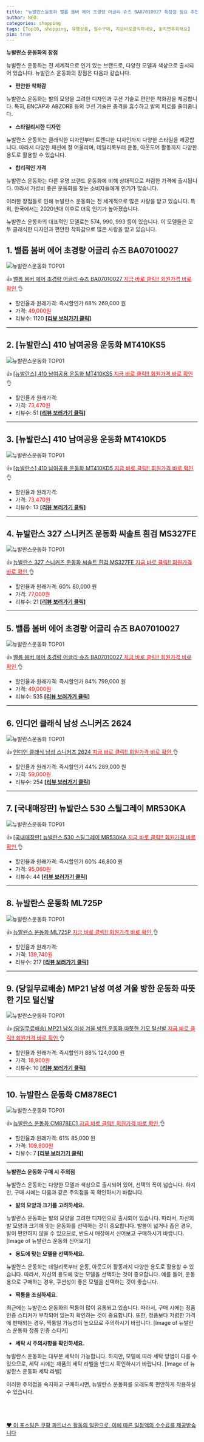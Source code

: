 ```yaml
---
title: "뉴발란스운동화 밸롭 봄버 에어 초경량 어글리 슈즈 BA07010027 특장점 필요 추천 제품 비교 최저 가격 비교 장점 구매 후기 구매평"
author: NEO.
categories: shopping
tags: [Top10, shopping, 유행상품, 필수구매, 지금바로클릭하세요, 놓치면후회해요]
pin: true
---
```

**뉴발란스 운동화의 장점**

뉴발란스 운동화는 전 세계적으로 인기 있는 브랜드로, 다양한 모델과 색상으로 출시되어 있습니다. 뉴발란스 운동화의 장점은 다음과 같습니다.

* **편안한 착화감**

뉴발란스 운동화는 발의 모양을 고려한 디자인과 쿠션 기술로 편안한 착화감을 제공합니다. 특히, ENCAP과 ABZORB 등의 쿠션 기술은 충격을 흡수하고 발의 피로를 줄여줍니다.

* **스타일리시한 디자인**

뉴발란스 운동화는 클래식한 디자인부터 트렌디한 디자인까지 다양한 스타일을 제공합니다. 따라서 다양한 패션에 잘 어울리며, 데일리룩부터 운동, 아웃도어 활동까지 다양한 용도로 활용할 수 있습니다.

* **합리적인 가격**

뉴발란스 운동화는 다른 유명 브랜드 운동화에 비해 상대적으로 저렴한 가격에 출시됩니다. 따라서 가성비 좋은 운동화를 찾는 소비자들에게 인기가 많습니다.

이러한 장점들로 인해 뉴발란스 운동화는 전 세계적으로 많은 사랑을 받고 있습니다. 특히, 한국에서는 2020년대 이후로 더욱 인기가 높아졌습니다.

뉴발란스 운동화의 대표적인 모델로는 574, 990, 993 등이 있습니다. 이 모델들은 모두 클래식한 디자인과 편안한 착화감으로 많은 사랑을 받고 있습니다.

   

## 1. 밸롭 봄버 에어 초경량 어글리 슈즈 BA07010027

![뉴발란스운동화 TOP01](https://thumbnail9.coupangcdn.com/thumbnails/remote/490x490ex/image/retail/images/2020/08/21/20/3/6e9319d0-4335-4ca0-a7b1-669d8b4e9409.jpg)


👍 [밸롭 봄버 에어 초경량 어글리 슈즈 BA07010027 <font color=red> 지금 바로 클릭!! 회원가격 바로 확인 </font> ](https://link.coupang.com/re/AFFSDP?lptag=AF3617701&subid=GithubCoopas&pageKey=1987806335&traceid=V0-153&itemId=3382110587&vendorItemId=71368762961) 👌 


- 할인율과 원래가격: 즉시할인가 68%  269,000   원
- 가격: <span style='color:red'>49,000원</span>
- 리뷰수: 1120  [**[리뷰 보러가기 클릭]**](https://link.coupang.com/re/AFFSDP?lptag=AF3617701&subid=GithubCoopas&pageKey=1987806335&traceid=V0-153&itemId=3382110587&vendorItemId=71368762961)

---


   

## 2. [뉴발란스] 410 남여공용 운동화 MT410KS5

![뉴발란스운동화 TOP01](https://thumbnail10.coupangcdn.com/thumbnails/remote/490x490ex/image/vendor_inventory/c9d9/80a1d3cc4dfd395557373d5a287f04a2070dce673b4747e7110acde90807.jpg)


👍 [[뉴발란스] 410 남여공용 운동화 MT410KS5 <font color=red> 지금 바로 클릭!! 회원가격 바로 확인 </font> ](https://link.coupang.com/re/AFFSDP?lptag=AF3617701&subid=GithubCoopas&pageKey=6912218785&traceid=V0-153&itemId=16662248828&vendorItemId=83845885455) 👌 


- 할인율과 원래가격: 
- 가격: <span style='color:red'>73,470원</span>
- 리뷰수: 51  [**[리뷰 보러가기 클릭]**](https://link.coupang.com/re/AFFSDP?lptag=AF3617701&subid=GithubCoopas&pageKey=6912218785&traceid=V0-153&itemId=16662248828&vendorItemId=83845885455)

---


   

## 3. [뉴발란스] 410 남여공용 운동화 MT410KD5

![뉴발란스운동화 TOP01](https://thumbnail7.coupangcdn.com/thumbnails/remote/490x490ex/image/vendor_inventory/096d/eba9f56bff5a00be02708c97b62f57e9b769550d4ea59d005347dcf2c619.jpg)


👍 [[뉴발란스] 410 남여공용 운동화 MT410KD5 <font color=red> 지금 바로 클릭!! 회원가격 바로 확인 </font> ](https://link.coupang.com/re/AFFSDP?lptag=AF3617701&subid=GithubCoopas&pageKey=6912222669&traceid=V0-153&itemId=16662267267&vendorItemId=83845884888) 👌 


- 할인율과 원래가격: 
- 가격: <span style='color:red'>73,470원</span>
- 리뷰수: 13  [**[리뷰 보러가기 클릭]**](https://link.coupang.com/re/AFFSDP?lptag=AF3617701&subid=GithubCoopas&pageKey=6912222669&traceid=V0-153&itemId=16662267267&vendorItemId=83845884888)

---


   

## 4. 뉴발란스 327 스니커즈 운동화 씨솔트 흰검 MS327FE

![뉴발란스운동화 TOP01](https://thumbnail8.coupangcdn.com/thumbnails/remote/490x490ex/image/vendor_inventory/c9aa/23ee9ef89465c359b916a7a3e274c17dc72128afba9d50bedb63277f858c.jpg)


👍 [뉴발란스 327 스니커즈 운동화 씨솔트 흰검 MS327FE <font color=red> 지금 바로 클릭!! 회원가격 바로 확인 </font> ](https://link.coupang.com/re/AFFSDP?lptag=AF3617701&subid=GithubCoopas&pageKey=7613154123&traceid=V0-153&itemId=20167783599&vendorItemId=87260056694) 👌 


- 할인율과 원래가격: 60%  80,000   원
- 가격: <span style='color:red'>77,000원</span>
- 리뷰수: 21  [**[리뷰 보러가기 클릭]**](https://link.coupang.com/re/AFFSDP?lptag=AF3617701&subid=GithubCoopas&pageKey=7613154123&traceid=V0-153&itemId=20167783599&vendorItemId=87260056694)

---


   

## 5. 밸롭 봄버 에어 초경량 어글리 슈즈 BA07010027

![뉴발란스운동화 TOP01](https://thumbnail8.coupangcdn.com/thumbnails/remote/490x490ex/image/retail/images/2020/08/21/20/7/a36a5162-4f47-468b-b81a-e1ccdf091de2.jpg)


👍 [밸롭 봄버 에어 초경량 어글리 슈즈 BA07010027 <font color=red> 지금 바로 클릭!! 회원가격 바로 확인 </font> ](https://link.coupang.com/re/AFFSDP?lptag=AF3617701&subid=GithubCoopas&pageKey=1987806335&traceid=V0-153&itemId=3382110572&vendorItemId=71368762848) 👌 


- 할인율과 원래가격: 즉시할인가 84%  799,000   원
- 가격: <span style='color:red'>49,000원</span>
- 리뷰수: 535  [**[리뷰 보러가기 클릭]**](https://link.coupang.com/re/AFFSDP?lptag=AF3617701&subid=GithubCoopas&pageKey=1987806335&traceid=V0-153&itemId=3382110572&vendorItemId=71368762848)

---


   

## 6. 인디언 클래식 남성 스니커즈 2624

![뉴발란스운동화 TOP01](https://thumbnail10.coupangcdn.com/thumbnails/remote/490x490ex/image/vendor_inventory/74de/54d4693d3f0efed3f2ee2e51cda52b126323dc0a680b1ffaa17e23a80565.jpg)


👍 [인디언 클래식 남성 스니커즈 2624 <font color=red> 지금 바로 클릭!! 회원가격 바로 확인 </font> ](https://link.coupang.com/re/AFFSDP?lptag=AF3617701&subid=GithubCoopas&pageKey=6729197957&traceid=V0-153&itemId=15674120198&vendorItemId=83302735736) 👌 


- 할인율과 원래가격: 즉시할인가 44%  289,000   원
- 가격: <span style='color:red'>59,000원</span>
- 리뷰수: 254  [**[리뷰 보러가기 클릭]**](https://link.coupang.com/re/AFFSDP?lptag=AF3617701&subid=GithubCoopas&pageKey=6729197957&traceid=V0-153&itemId=15674120198&vendorItemId=83302735736)

---


   

## 7. [국내매장판] 뉴발란스 530 스틸그레이 MR530KA

![뉴발란스운동화 TOP01](https://thumbnail7.coupangcdn.com/thumbnails/remote/490x490ex/image/vendor_inventory/3744/4039fc22d0c04c973f5c01bbb657d3209d8c318da2fad5bb2a1239c3c030.jpg)


👍 [[국내매장판] 뉴발란스 530 스틸그레이 MR530KA <font color=red> 지금 바로 클릭!! 회원가격 바로 확인 </font> ](https://link.coupang.com/re/AFFSDP?lptag=AF3617701&subid=GithubCoopas&pageKey=6719502817&traceid=V0-153&itemId=15560657192&vendorItemId=87914142429) 👌 


- 할인율과 원래가격: 즉시할인가 60%  46,800   원
- 가격: <span style='color:red'>95,060원</span>
- 리뷰수: 44  [**[리뷰 보러가기 클릭]**](https://link.coupang.com/re/AFFSDP?lptag=AF3617701&subid=GithubCoopas&pageKey=6719502817&traceid=V0-153&itemId=15560657192&vendorItemId=87914142429)

---


   

## 8. 뉴발란스 운동화 ML725P

![뉴발란스운동화 TOP01](https://thumbnail6.coupangcdn.com/thumbnails/remote/490x490ex/image/retail/images/2023/03/21/12/8/12d90bb4-064f-4d60-baf2-2375f919e651.jpg)


👍 [뉴발란스 운동화 ML725P <font color=red> 지금 바로 클릭!! 회원가격 바로 확인 </font> ](https://link.coupang.com/re/AFFSDP?lptag=AF3617701&subid=GithubCoopas&pageKey=7212094001&traceid=V0-153&itemId=18254395110&vendorItemId=85401049267) 👌 


- 할인율과 원래가격: 
- 가격: <span style='color:red'>139,740원</span>
- 리뷰수: 217  [**[리뷰 보러가기 클릭]**](https://link.coupang.com/re/AFFSDP?lptag=AF3617701&subid=GithubCoopas&pageKey=7212094001&traceid=V0-153&itemId=18254395110&vendorItemId=85401049267)

---


   

## 9. (당일무료배송) MP21 남성 여성 겨울 방한 운동화 따뜻한 기모 털신발

![뉴발란스운동화 TOP01](https://thumbnail6.coupangcdn.com/thumbnails/remote/490x490ex/image/vendor_inventory/4587/6757eea8fb48417808b681c2f1d824e0167851efa9914095dcae5ad66dd0.jpg)


👍 [(당일무료배송) MP21 남성 여성 겨울 방한 운동화 따뜻한 기모 털신발 <font color=red> 지금 바로 클릭!! 회원가격 바로 확인 </font> ](https://link.coupang.com/re/AFFSDP?lptag=AF3617701&subid=GithubCoopas&pageKey=6159217825&traceid=V0-153&itemId=11941630501&vendorItemId=79214320338) 👌 


- 할인율과 원래가격: 즉시할인가 88%  124,000   원
- 가격: <span style='color:red'>18,900원</span>
- 리뷰수: 10  [**[리뷰 보러가기 클릭]**](https://link.coupang.com/re/AFFSDP?lptag=AF3617701&subid=GithubCoopas&pageKey=6159217825&traceid=V0-153&itemId=11941630501&vendorItemId=79214320338)

---


   

## 10. 뉴발란스 운동화 CM878EC1

![뉴발란스운동화 TOP01](https://thumbnail6.coupangcdn.com/thumbnails/remote/490x490ex/image/retail/images/2023/02/28/17/2/e31b2d16-b121-41cf-b0e9-f416cc545a28.jpg)


👍 [뉴발란스 운동화 CM878EC1 <font color=red> 지금 바로 클릭!! 회원가격 바로 확인 </font> ](https://link.coupang.com/re/AFFSDP?lptag=AF3617701&subid=GithubCoopas&pageKey=7167049323&traceid=V0-153&itemId=18048197690&vendorItemId=85202353288) 👌 


- 할인율과 원래가격: 61%  85,000   원
- 가격: <span style='color:red'>109,900원</span>
- 리뷰수: 7  [**[리뷰 보러가기 클릭]**](https://link.coupang.com/re/AFFSDP?lptag=AF3617701&subid=GithubCoopas&pageKey=7167049323&traceid=V0-153&itemId=18048197690&vendorItemId=85202353288)

---
**뉴발란스 운동화 구매 시 주의점**

뉴발란스 운동화는 다양한 모델과 색상으로 출시되어 있어, 선택의 폭이 넓습니다. 하지만, 구매 시에는 다음과 같은 주의점을 꼭 확인하시기 바랍니다.

* **발의 모양과 크기를 고려하세요.**

뉴발란스 운동화는 발의 모양을 고려한 디자인으로 출시되어 있습니다. 따라서, 자신의 발 모양과 크기에 맞는 운동화를 선택하는 것이 중요합니다. 발볼이 넓거나 좁은 경우, 발이 편안하지 않을 수 있으므로, 반드시 매장에서 신어보고 구매하시기 바랍니다.
[Image of 뉴발란스 운동화 신어보기]

* **용도에 맞는 모델을 선택하세요.**

뉴발란스 운동화는 데일리룩부터 운동, 아웃도어 활동까지 다양한 용도로 활용할 수 있습니다. 따라서, 자신의 용도에 맞는 모델을 선택하는 것이 중요합니다. 예를 들어, 운동용으로 구매하는 경우, 쿠션성이 좋은 모델을 선택하는 것이 좋습니다.

* **짝퉁을 조심하세요.**

최근에는 뉴발란스 운동화의 짝퉁이 많이 유통되고 있습니다. 따라서, 구매 시에는 정품 인증 스티커가 부착되어 있는지 확인하는 것이 중요합니다. 또한, 정품보다 저렴한 가격에 판매되는 경우, 짝퉁일 가능성이 높으므로 주의하시기 바랍니다.
[Image of 뉴발란스 운동화 정품 인증 스티커]

* **세탁 시 주의사항을 확인하세요.**

뉴발란스 운동화는 대부분 세탁이 가능합니다. 하지만, 모델에 따라 세탁 방법이 다를 수 있으므로, 세탁 시에는 제품의 세탁 라벨을 반드시 확인하시기 바랍니다.
[Image of 뉴발란스 운동화 세탁 라벨]

이러한 주의점을 숙지하고 구매하시면, 뉴발란스 운동화를 오래도록 편안하게 착용하실 수 있습니다.<br><br><br><br><br> [ ❤  이 포스팅은 쿠팡 파트너스 활동의 일환으로, 이에 따른 일정액의 수수료를 제공받습니다](https://link.coupang.com/a/bcEFyh)